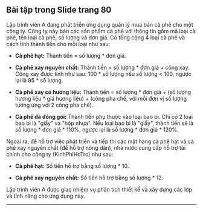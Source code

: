 Bài tập trong Slide trang 80
---

Lập trình viên A đang phát triển ứng dụng quản lý mua bán cà phê cho một công ty. Công ty này bán các sản phẩm cà phê với thông tin gồm mã loại cà phê, tên loại cà phê, số lượng và đơn giá. Có tổng cộng 4 loại cà phê và cách tính thành tiền cho mỗi loại như sau:

- **Cà phê hạt:** Thành tiền = số lượng * đơn giá.

- **Cà phê xay nguyên chất:** Thành tiền = số lượng * đơn giá + công xay. Công xay được tính như sau: 100 * số lượng nếu số lượng < 100, ngược lại là 95 * số lượng.

- **Cà phê xay có hương liệu:** Thành tiền = số lượng * đơn giá + (số lượng hương liệu * giá hương liệu) + (công pha chế, với mỗi đơn vị số lượng tương ứng với 2 công pha chế).

- **Cà phê đã đóng gói:** Thành tiền phụ thuộc vào loại bao bì. Chỉ có 2 loại bao bì là "giấy" và "hộp nhựa". Nếu loại bao bì là "giấy", thành tiền sẽ là số lượng * đơn giá * 110%, ngược lại là số lượng * đơn giá * 120%.

Ngoài ra, để hỗ trợ việc phát triển và tiếp thị các mặt hàng cà phê hạt và cà phê xay nguyên chất (để hỗ trợ nông dân), nhà nước cung cấp hỗ trợ tài chính cho công ty (KinhPhiHoTro) như sau:

- **Cà phê hạt:** Số tiền hỗ trợ bằng số lượng * 10.

- **Cà phê xay nguyên chất:** Số tiền hỗ trợ bằng số lượng * 12.

Lập trình viên A được giao nhiệm vụ phân tích thiết kế và xây dựng các lớp và tính năng cho ứng dụng này.

---
